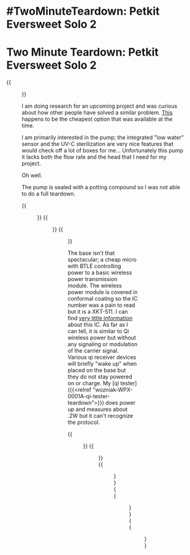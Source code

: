 # #TwoMinuteTeardown: Petkit Eversweet Solo 2

# Two Minute Teardown: Petkit Eversweet Solo 2

{{<figure name="feat-render">}}

I am doing research for an upcoming project and was curious about how other people have solved a similar problem.
[This](https://www.amazon.com/dp/B0B3RWF653) happens to be the cheapest option that was available at the time.

I am primarily interested in the pump; the integrated "low water" sensor and the UV-C sterilization are very nice features that would check off a lot of boxes for me... Unfortunately this pump it lacks both the flow rate and the head that I need for my project.

Oh well.

The pump is sealed with a potting compound so I was not able to do a full teardown.

{{<figure name="td.pump.01">}}
{{<figure name="td.pump.02">}}
{{<figure name="td.pump.03">}}

The base isn't that spectacular; a cheap micro with BTLE controlling power to a basic wireless power transmission module.
The wireless power module is covered in conformal coating so the IC number was a pain to read but it is a XKT-511.
I can find [_very_ little information](https://leap.tardate.com/electronics101/power/wirelessledmodule/) about this IC.
As far as I can tell, it is similar to Qi wireless power but without any signaling or modulation of the carrier signal.
Various qi receiver devices will briefly "wake up" when placed on the base but they do not stay powered on or charge.
My [qi tester]({{<relref "wozniak-WPX-0001A-qi-tester-teardown">}}) does power up and measures about .2W but it can't recognize the protocol.

{{<figure name="td.base.01">}}
{{<figure name="td.base.02">}}
{{<figure name="td.base.03">}}
{{<figure name="td.base.04">}}
{{<figure name="td.base.05">}}

